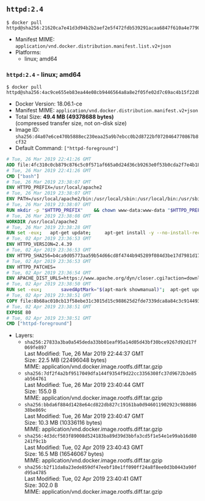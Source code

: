 ## `httpd:2.4`

```console
$ docker pull httpd@sha256:21620ca7e41d3d94b2b2aef2e5f472fdb539291acaa6847f610a4e77901cdb4c
```

-	Manifest MIME: `application/vnd.docker.distribution.manifest.list.v2+json`
-	Platforms:
	-	linux; amd64

### `httpd:2.4` - linux; amd64

```console
$ docker pull httpd@sha256:4ac9ce655eb83ea44e08cb9446564a8a8e2f05fe02d7c69ac4b15f22db4b1bcf
```

-	Docker Version: 18.06.1-ce
-	Manifest MIME: `application/vnd.docker.distribution.manifest.v2+json`
-	Total Size: **49.4 MB (49378688 bytes)**  
	(compressed transfer size, not on-disk size)
-	Image ID: `sha256:d4a07e6ce470b5888ec230eaa25a9b7ebcc0b2d8722bf0720464770867b8cf32`
-	Default Command: `["httpd-foreground"]`

```dockerfile
# Tue, 26 Mar 2019 22:41:26 GMT
ADD file:4fc310c0cb879c876c5c0f571af665a0d24d36cb9263e0f53b0cda2f7e4b1844 in / 
# Tue, 26 Mar 2019 22:41:26 GMT
CMD ["bash"]
# Tue, 26 Mar 2019 23:38:07 GMT
ENV HTTPD_PREFIX=/usr/local/apache2
# Tue, 26 Mar 2019 23:38:07 GMT
ENV PATH=/usr/local/apache2/bin:/usr/local/sbin:/usr/local/bin:/usr/sbin:/usr/bin:/sbin:/bin
# Tue, 26 Mar 2019 23:38:07 GMT
RUN mkdir -p "$HTTPD_PREFIX" 	&& chown www-data:www-data "$HTTPD_PREFIX"
# Tue, 26 Mar 2019 23:38:08 GMT
WORKDIR /usr/local/apache2
# Tue, 26 Mar 2019 23:38:28 GMT
RUN set -eux; 	apt-get update; 	apt-get install -y --no-install-recommends 		libapr1-dev 		libaprutil1-dev 		libaprutil1-ldap 	; 	rm -rf /var/lib/apt/lists/*
# Tue, 02 Apr 2019 23:36:53 GMT
ENV HTTPD_VERSION=2.4.39
# Tue, 02 Apr 2019 23:36:53 GMT
ENV HTTPD_SHA256=b4ca9d05773aa59b54d66cd8f4744b945289f084d3be17d7981d1783a5decfa2
# Tue, 02 Apr 2019 23:36:53 GMT
ENV HTTPD_PATCHES=
# Tue, 02 Apr 2019 23:36:54 GMT
ENV APACHE_DIST_URLS=https://www.apache.org/dyn/closer.cgi?action=download&filename= 	https://www-us.apache.org/dist/ 	https://www.apache.org/dist/ 	https://archive.apache.org/dist/
# Tue, 02 Apr 2019 23:38:50 GMT
RUN set -eux; 		savedAptMark="$(apt-mark showmanual)"; 	apt-get update; 	apt-get install -y --no-install-recommends 		bzip2 		ca-certificates 		dirmngr 		dpkg-dev 		gcc 		gnupg 		liblua5.2-dev 		libnghttp2-dev 		libpcre3-dev 		libssl-dev 		libxml2-dev 		make 		wget 		zlib1g-dev 	; 	rm -r /var/lib/apt/lists/*; 		ddist() { 		local f="$1"; shift; 		local distFile="$1"; shift; 		local success=; 		local distUrl=; 		for distUrl in $APACHE_DIST_URLS; do 			if wget -O "$f" "$distUrl$distFile" && [ -s "$f" ]; then 				success=1; 				break; 			fi; 		done; 		[ -n "$success" ]; 	}; 		ddist 'httpd.tar.bz2' "httpd/httpd-$HTTPD_VERSION.tar.bz2"; 	echo "$HTTPD_SHA256 *httpd.tar.bz2" | sha256sum -c -; 		ddist 'httpd.tar.bz2.asc' "httpd/httpd-$HTTPD_VERSION.tar.bz2.asc"; 	export GNUPGHOME="$(mktemp -d)"; 	for key in 		A93D62ECC3C8EA12DB220EC934EA76E6791485A8 		B9E8213AEFB861AF35A41F2C995E35221AD84DFF 	; do 		gpg --batch --keyserver ha.pool.sks-keyservers.net --recv-keys "$key"; 	done; 	gpg --batch --verify httpd.tar.bz2.asc httpd.tar.bz2; 	command -v gpgconf && gpgconf --kill all || :; 	rm -rf "$GNUPGHOME" httpd.tar.bz2.asc; 		mkdir -p src; 	tar -xf httpd.tar.bz2 -C src --strip-components=1; 	rm httpd.tar.bz2; 	cd src; 		patches() { 		while [ "$#" -gt 0 ]; do 			local patchFile="$1"; shift; 			local patchSha256="$1"; shift; 			ddist "$patchFile" "httpd/patches/apply_to_$HTTPD_VERSION/$patchFile"; 			echo "$patchSha256 *$patchFile" | sha256sum -c -; 			patch -p0 < "$patchFile"; 			rm -f "$patchFile"; 		done; 	}; 	patches $HTTPD_PATCHES; 		gnuArch="$(dpkg-architecture --query DEB_BUILD_GNU_TYPE)"; 	./configure 		--build="$gnuArch" 		--prefix="$HTTPD_PREFIX" 		--enable-mods-shared=reallyall 		--enable-mpms-shared=all 	; 	make -j "$(nproc)"; 	make install; 		cd ..; 	rm -r src man manual; 		sed -ri 		-e 's!^(\s*CustomLog)\s+\S+!\1 /proc/self/fd/1!g' 		-e 's!^(\s*ErrorLog)\s+\S+!\1 /proc/self/fd/2!g' 		-e 's!^(\s*TransferLog)\s+\S+!\1 /proc/self/fd/1!g' 		"$HTTPD_PREFIX/conf/httpd.conf" 		"$HTTPD_PREFIX/conf/extra/httpd-ssl.conf" 	; 		apt-mark auto '.*' > /dev/null; 	[ -z "$savedAptMark" ] || apt-mark manual $savedAptMark; 	find /usr/local -type f -executable -exec ldd '{}' ';' 		| awk '/=>/ { print $(NF-1) }' 		| sort -u 		| xargs -r dpkg-query --search 		| cut -d: -f1 		| sort -u 		| xargs -r apt-mark manual 	; 	apt-get purge -y --auto-remove -o APT::AutoRemove::RecommendsImportant=false; 		httpd -v
# Tue, 02 Apr 2019 23:38:51 GMT
COPY file:8b68ac010cb13f58ebe31c3015d15c988625d2fde7339dca8a84c3c914493323 in /usr/local/bin/ 
# Tue, 02 Apr 2019 23:38:51 GMT
EXPOSE 80
# Tue, 02 Apr 2019 23:38:51 GMT
CMD ["httpd-foreground"]
```

-	Layers:
	-	`sha256:27833a3ba0a545deda33bb01eaf95a14d05d43bf30bce9267d92d17f069fe897`  
		Last Modified: Tue, 26 Mar 2019 22:44:37 GMT  
		Size: 22.5 MB (22496048 bytes)  
		MIME: application/vnd.docker.image.rootfs.diff.tar.gzip
	-	`sha256:7df2f4a2bf9517049dfa144f9354f9d22cc3356308fc37d9672b3e85ab564761`  
		Last Modified: Tue, 26 Mar 2019 23:40:44 GMT  
		Size: 155.0 B  
		MIME: application/vnd.docker.image.rootfs.diff.tar.gzip
	-	`sha256:bbda6f884d1428e64cd822db827c19161ba0d946011902923c98888638be869c`  
		Last Modified: Tue, 26 Mar 2019 23:40:47 GMT  
		Size: 10.3 MB (10336116 bytes)  
		MIME: application/vnd.docker.image.rootfs.diff.tar.gzip
	-	`sha256:4d3dcf503f89008d524183ba89d39d3bbfa3cd5f1e54e1e99ab16d80241f9c1b`  
		Last Modified: Tue, 02 Apr 2019 23:40:43 GMT  
		Size: 16.5 MB (16546067 bytes)  
		MIME: application/vnd.docker.image.rootfs.diff.tar.gzip
	-	`sha256:b2f11da8a23ede859df47eebf10e1ff090ff24a8f8ee0d3b0443a90fd95a4785`  
		Last Modified: Tue, 02 Apr 2019 23:40:41 GMT  
		Size: 302.0 B  
		MIME: application/vnd.docker.image.rootfs.diff.tar.gzip
